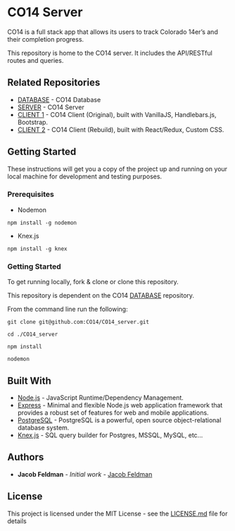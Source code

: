 # CO14 Server

CO14 is a full stack app that allows its users to track Colorado 14er’s and their completion progress.

This repository is home to the CO14 server. It includes the API/RESTful routes and queries.

## Related Repositories

* [DATABASE](https://github.com/CO14/CO14_database) - CO14 Database
* [SERVER](https://github.com/CO14/CO14_server) - CO14 Server
* [CLIENT 1](https://github.com/CO14/CO14_client) - CO14 Client (Original), built with VanillaJS, Handlebars.js, Bootstrap.
* [CLIENT 2](https://github.com/CO14/CO14_react_client) - CO14 Client (Rebuild), built with React/Redux, Custom CSS.

## Getting Started

These instructions will get you a copy of the project up and running on your local machine for development and testing purposes.

### Prerequisites

* Nodemon
```
npm install -g nodemon
```

* Knex.js
```
npm install -g knex
```

### Getting Started

To get running locally, fork & clone or clone this repository.

This repository is dependent on the CO14 [DATABASE](https://github.com/CO14/CO14_database) repository.

From the command line run the following:

```
git clone git@github.com:CO14/CO14_server.git

cd ./CO14_server

npm install

nodemon
```
## Built With

* [Node.js](https://nodejs.org/en/) - JavaScript Runtime/Dependency Management.
* [Express](https://expressjs.com/) - Minimal and flexible Node.js web application framework that provides a robust set of features for web and mobile applications.
* [PostgreSQL](https://www.postgresql.org/) - PostgreSQL is a powerful, open source object-relational database system.
* [Knex.js](knexjs.org/) - SQL query builder for Postgres, MSSQL, MySQL, etc...

## Authors

* **Jacob Feldman** - *Initial work* - [Jacob Feldman](https://github.com/jakeFeldman)

## License

This project is licensed under the MIT License - see the [LICENSE.md](LICENSE.md) file for details
